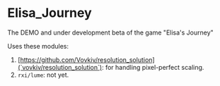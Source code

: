 # Elisa_Journey
The DEMO and under development beta of the game "Elisa's Journey"

Uses these modules:
1. [https://github.com/Vovkiv/resolution_solution](`vovkiv/resolution_solution`): for handling pixel-perfect scaling.
2. `rxi/lume`: not yet.